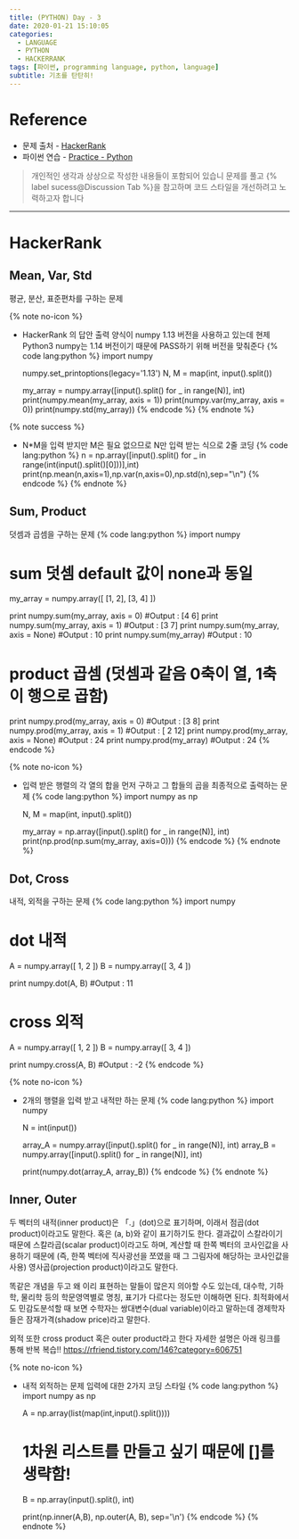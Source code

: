 ```yaml
---
title: (PYTHON) Day - 3
date: 2020-01-21 15:10:05
categories:
  - LANGUAGE
  - PYTHON
  - HACKERRANK
tags: [파이썬, programming language, python, language]
subtitle: 기초를 탄탄히!
---
```



# Reference

- 문제 출처 - [HackerRank](https://www.hackerrank.com/dashboard)
- 파이썬 연습 - [Practice - Python](https://www.hackerrank.com/domains/python?filters%5Bstatus%5D%5B%5D=unsolved&badge_type=python)

> 개인적인 생각과 상상으로 작성한 내용들이 포함되어 있습니
> 문제를 풀고 {% label sucess@Discussion Tab %}을 참고하며 코드 스타일을 개선하려고 노력하고자 합니다

------


# HackerRank

## Mean, Var, Std

평균, 분산, 표준편차를 구하는 문제

{% note no-icon %}
  - HackerRank 의 답안 출력 양식이 numpy 1.13 버전을 사용하고 있는데
  현제 Python3 numpy는 1.14 버전이기 때문에 PASS하기 위해 버전을 맞춰준다
  {% code lang:python %}
    import numpy

    numpy.set_printoptions(legacy='1.13')
    N, M = map(int, input().split())

    my_array = numpy.array([input().split() for _ in range(N)], int)
    print(numpy.mean(my_array, axis = 1))
    print(numpy.var(my_array, axis = 0))
    print(numpy.std(my_array))  {% endcode %}
{% endnote %}

{% note success %}
  - N*M을 입력 받지만 M은 필요 없으므로 N만 입력 받는 식으로 2줄 코딩
  {% code lang:python %}
    n = np.array([input().split() for _ in range(int(input().split()[0]))],int)
    print(np.mean(n,axis=1),np.var(n,axis=0),np.std(n),sep="\n") {% endcode %}
{% endnote %}


## Sum, Product

덧셈과 곱셈을 구하는 문제
{% code lang:python %}
  import numpy

  # sum 덧셈 default 값이 none과 동일
  my_array = numpy.array([ [1, 2], [3, 4] ])

  print numpy.sum(my_array, axis = 0)         #Output : [4 6]
  print numpy.sum(my_array, axis = 1)         #Output : [3 7]
  print numpy.sum(my_array, axis = None)      #Output : 10
  print numpy.sum(my_array)                   #Output : 10


  # product 곱셈 (덧셈과 같음 0축이 열, 1축이 행으로 곱함)
  print numpy.prod(my_array, axis = 0)            #Output : [3 8]
  print numpy.prod(my_array, axis = 1)            #Output : [ 2 12]
  print numpy.prod(my_array, axis = None)         #Output : 24
  print numpy.prod(my_array)                      #Output : 24
{% endcode %}

{% note no-icon %}
  - 입력 받은 행렬의 각 열의 합을 먼저 구하고 그 합들의 곱을 최종적으로 출력하는 문제
  {% code lang:python %}
    import numpy as np

    N, M = map(int, input().split())

    my_array = np.array([input().split() for _ in range(N)], int)
    print(np.prod(np.sum(my_array, axis=0)))  {% endcode %}
{% endnote %}


## Dot, Cross

내적, 외적을 구하는 문제
{% code lang:python %}
  import numpy

  # dot 내적
  A = numpy.array([ 1, 2 ])
  B = numpy.array([ 3, 4 ])

  print numpy.dot(A, B)       #Output : 11

  # cross 외적
  A = numpy.array([ 1, 2 ])
  B = numpy.array([ 3, 4 ])

  print numpy.cross(A, B)     #Output : -2
{% endcode %}

{% note no-icon %}
  - 2개의 행렬을 입력 받고 내적만 하는 문제
  {% code lang:python %}
    import numpy

    N = int(input())

    array_A = numpy.array([input().split() for _ in range(N)], int)
    array_B = numpy.array([input().split() for _ in range(N)], int)

    print(numpy.dot(array_A, array_B))  {% endcode %}
{% endnote %}



## Inner, Outer

두 벡터의 내적(inner product)은 「.」(dot)으로 표기하며, 이래서 점곱(dot product)이라고도 말한다. 혹은 (a, b)와 같이 표기하기도 한다.
결과값이 스칼라이기 때문에 스칼라곱(scalar product)이라고도 하며, 계산할 때 한쪽 벡터의 코사인값을 사용하기 때문에
(즉, 한쪽 벡터에 직사광선을 쪼였을 때 그 그림자에 해당하는 코사인값을 사용) 영사곱(projection product)이라고도 말한다.

똑같은 개념을 두고 왜 이리 표현하는 말들이 많은지 의아할 수도 있는데, 대수학, 기하학, 물리학 등의 학문영역별로 명칭, 표기가 다르다는 정도만 이해하면 된다.
최적화에서도 민감도분석할 때 보면 수학자는 쌍대변수(dual variable)이라고 말하는데 경제학자들은 잠재가격(shadow price)라고 말한다.

외적 또한 cross product 혹은 outer product라고 한다
자세한 설명은 아래 링크를 통해 반복 복습!!
https://rfriend.tistory.com/146?category=606751


{% note no-icon %}
  - 내적 외적하는 문제
    입력에 대한 2가지 코딩 스타일
  {% code lang:python %}
    import numpy as np

    A = np.array(list(map(int,input().split())))
    # 1차원 리스트를 만들고 싶기 때문에 []를 생략함!
    B = np.array(input().split(), int)

    print(np.inner(A,B), np.outer(A, B), sep='\n') {% endcode %}
{% endnote %}
